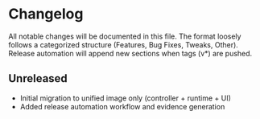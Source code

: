 # Changelog

All notable changes will be documented in this file. The format loosely follows a categorized structure (Features, Bug Fixes, Tweaks, Other). Release automation will append new sections when tags (v*) are pushed.

## Unreleased
- Initial migration to unified image only (controller + runtime + UI)
- Added release automation workflow and evidence generation
